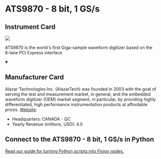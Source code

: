 
# ATS9870 - 8 bit, 1 GS/s

## Instrument Card

<img src="https://v5.airtableusercontent.com/v1/19/19/1691539200000/RLSuTQMVYhAslHpqObTAIw/ngRiD3vYcNOU7bG7N9lzSpKJ9jdXSfS0xDe_7KW5JVUz3gONos3fC-ltTpcBIhnH8HPgQr1owCJkyHoFRKxUvSM03SPVwOyCkZ95K7vM_Fo/RexAk0VW7K7FViLxi0giYLA_P50IsXig27O-hvKAFjo"/>
<p>ATS9870 is the world's first Giga-sample waveform digitizer based on the 8-lane PCI Express interface</p>

<details open>
<summary><h2>Manufacturer Card</h2></summary>

Alazar Technologies Inc. (AlazarTech) was founded in 2003 with the goal of serving the test and measurement market, in general, and the embedded waveform digitizer (OEM) market segment, in particular, by providing highly differentiated, high performance instrumentation products at affordable prices. <a href="https://www.alazartech.com/">Website</a>.

<ul>
  <li>Headquarters: CANADA - QC</li>
  <li>Yearly Revenue (millions, USD): 4.0</li>
</ul>
</details>

## Connect to the ATS9870 - 8 bit, 1 GS/s in Python

[Read our guide for turning Python scripts into Flojoy nodes.](https://docs.flojoy.ai/custom-nodes/creating-custom-node/)


